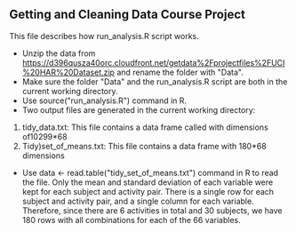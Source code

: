 ## Getting and Cleaning Data Course Project
This file describes how run_analysis.R script works.

* Unzip the data from https://d396qusza40orc.cloudfront.net/getdata%2Fprojectfiles%2FUCI%20HAR%20Dataset.zip and rename the folder with "Data".
* Make sure the folder "Data" and the run_analysis.R script are both in the current working directory.
* Use source("run_analysis.R") command in R.
* Two output files are generated in the current working directory:

1) tidy_data.txt: This file contains a data frame called with dimensions of10299*68 
2) Tidy)set_of_means.txt: This file contains a data frame with 180*68 dimensions

* Use data <- read.table("tidy_set_of_means.txt") command in R to read the file. Only the mean and standard deviation of each variable were kept for each subject and activity pair. There is a single row for each subject and activity pair, and a single column for each variable. Therefore, since there are 6 activities in total and 30 subjects, we have 180 rows with all combinations for each of the 66 variables.